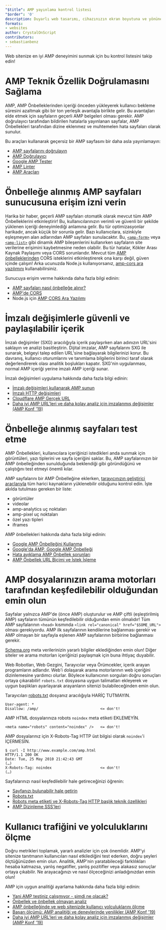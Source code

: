 ```yaml
---
"$title": AMP yayınlama kontrol listesi
"$order": '0'
description: Duyarlı web tasarımı, cihazınızın ekran boyutuna ve yönüne uyan kullanıcılarınızın ihtiyaçlarına cevap veren akıcı web sayfaları oluşturmakla ilgilidir.
formats:
- websites
author: CrystalOnScript
contributors:
- sebastianbenz
---
```


Web sitenize en iyi AMP deneyimini sunmak için bu kontrol listesini takip edin!

# AMP Teknik Özellik Doğrulamasını Sağlama

AMP, AMP Önbelleklerinden içeriği önceden yükleyerek kullanıcı bekleme süresini azaltmak gibi bir ton yerleşik avantajla birlikte gelir. Bu avantajları elde etmek için sayfaların geçerli AMP belgeleri olması gerekir. AMP doğrulayıcı tarafından bildirilen hatalarla yayınlanan sayfalar, AMP Önbellekleri tarafından dizine eklenmez ve muhtemelen hata sayfaları olarak sunulur.

Bu araçları kullanarak geçersiz bir AMP sayfasını bir daha asla yayınlamayın:

- [AMP sayfalarını doğrulayın](../../../documentation/guides-and-tutorials/learn/validation-workflow/validate_amp.md?format=websites)
- [AMP Doğrulayıcı ](https://validator.ampproject.org/)
- [Google AMP Tester](https://search.google.com/test/amp)
- [AMP Linter](https://github.com/ampproject/amp-toolbox/tree/master/packages/linter)
- [AMP Araçları](../../../documentation/tools.html?format=websites)

# Önbelleğe alınmış AMP sayfaları sunucusuna erişim izni verin

Harika bir haber, geçerli AMP sayfaları otomatik olarak mevcut tüm AMP Önbelleklerini etkinleştirir! Bu, kullanıcılarınızın verimli ve güvenli bir şekilde yüklenen içeriği deneyimlediği anlamına gelir. Bu tür optimizasyonlar harikadır, ancak küçük bir sorunla gelir. Bazı kullanıcılara, sizinkiyle eşleşmeyen alan adlarından AMP sayfaları sunulacaktır. Bu,  [`<amp-form>`](../../../documentation/components/reference/amp-form.md?format=websites) veya [`<amp-list>`](../../../documentation/components/reference/amp-list.md?format=websites) gibi dinamik AMP bileşenlerini kullanırken sayfaların site verilerine erişimini kaybetmesine neden olabilir. Bu tür hatalar, Kökler Arası Kaynak Paylaşımı veya CORS sorunlarıdır. Mevcut tüm [AMP önbelleklerinden](https://cdn.ampproject.org/caches.json) CORS isteklerini etkinleştirerek ona karşı değil, güven içinde çalışın! Arka ucunuzda Node.js kullanıyorsanız, [amp-cors ara yazılımını](https://github.com/ampproject/amp-toolbox/tree/master/packages/cors) kullanabilirsiniz.

Sunucuya erişim verme hakkında daha fazla bilgi edinin:

- [AMP sayfaları nasıl önbelleğe alınır? ](../../../documentation/guides-and-tutorials/learn/amp-caches-and-cors/how_amp_pages_are_cached.md?format=websites)
- [AMP'de CORS](../../../documentation/guides-and-tutorials/learn/amp-caches-and-cors/amp-cors-requests.md?format=websites)
- Node.js için [AMP CORS Ara Yazılımı](https://github.com/ampproject/amp-toolbox/tree/master/packages/cors)

# İmzalı değişimlerle güvenli ve paylaşılabilir içerik

İmzalı değişimler (SXG) aracılığıyla içerik paylaşırken alan adınızın URL'sini saklayın ve analizi basitleştirin. Dijital imzalar, AMP sayfalarını SXG ile sunarak, belgeyi talep edilen URL'sine bağlayarak bilgilerinizi korur. Bu davranış, kullanıcı oturumlarını ve tanımlama bilgilerini birinci taraf olarak değerlendirerek olası analitik boşlukları kapatır. SXG'nin uygulanması, normal AMP içeriği yerine imzalı AMP içeriği sunar.

İmzalı değişimleri uygulama hakkında daha fazla bilgi edinin:

- [İmzalı değişimleri kullanarak AMP sunun](signed-exchange.md?format=websites)
- [İmzalı HTTP değişimleri](https://developers.google.com/web/updates/2018/11/signed-exchanges)
- [Cloudflare AMP Gerçek URL](https://www.cloudflare.com/website-optimization/amp-real-url/)
- [Daha iyi AMP URL'leri ve daha kolay analiz için imzalanmış değişimler (AMP Konf '19)](https://www.youtube.com/watch?v=KrjBYzPUGnw&list=PLXTOW_XMsIDSY0USlzgoaIkRyPcHklrEl&index=22)

# Önbelleğe alınmış sayfaları test etme

AMP Önbellekleri, kullanıcılara içeriğinizi istedikleri anda sunmak için görüntüleri, yazı tiplerini ve sayfa içeriğini saklar. Bu, AMP sayfalarınızın bir AMP önbelleğinden sunulduğunda beklendiği gibi göründüğünü ve çalıştığını test etmeyi önemli kılar.

AMP sayfalarını bir AMP Önbelleğine eklerken, [tarayıcınızın geliştirici araçlarıyla](https://developers.google.com/web/tools/chrome-devtools/) tüm harici kaynakların yüklenebilir olduğunu kontrol edin. İşte akılda tutulması gereken bir liste:

- görüntüler
- videolar
- amp-analytics uç noktaları
- amp-pixel uç noktaları
- özel yazı tipleri
- iframes

AMP önbellekleri hakkında daha fazla bilgi edinin:

- [Google AMP Önbelleğini Kullanma](../../../documentation/examples/documentation/Using_the_Google_AMP_Cache.html?format=websites)
- [Google'da AMP, Google AMP Önbelleği](https://developers.google.com/amp/cache/overview)
- [Hata ayıklama AMP Önbellek sorunları](../../../documentation/guides-and-tutorials/learn/amp-caches-and-cors/amp-cache-debugging.md?format=websites)
- [AMP Önbellek URL Biçimi ve İstek İşleme](../../../documentation/guides-and-tutorials/learn/amp-caches-and-cors/amp-cache-urls.md?format=websites)

# AMP dosyalarınızın arama motorları tarafından keşfedilebilir olduğundan emin olun

Sayfalar yalnızca AMP'de (önce AMP) oluşturulur ve AMP çiftli (eşleştirilmiş AMP) sayfaların tümünün keşfedilebilir olduğundan emin olmalıdır! Tüm AMP sayfalarının `<head>` kısmında `<link rel="canonical" href="$SOME_URL">` olması gerekiyordu. AMP ilk sayfalarının kendilerine bağlanması gerekir ve AMP olmayan bir sayfayla eşlenen AMP sayfalarının birbirine bağlanması gerekir.

[Schema.org](https://schema.org/) meta verilerinizin yararlı bilgiler eklediğinden emin olun! Diğer siteler ve arama motorları içeriğinizi paylaşmak için buna ihtiyaç duyabilir.

Web Robotları, Web Gezgini, Tarayıcılar veya Örümcekler, içerik arayan programların adlarıdır. Web'i dolaşarak arama motorlarının web içeriğini dizinlemesine yardımcı olurlar. Böylece kullanıcının sorguları doğru sonuçları ortaya çıkarabilir! `robots.txt` dosyasına uygun talimatları ekleyerek ve uygun başlıkları ayarlayarak arayanların sitenizi bulabileceğinden emin olun.

Tarayıcıları [robots.txt](https://support.google.com/webmasters/answer/6062608?hl=en) dosyanız aracılığıyla HARİÇ TUTMAYIN.

```
User-agent: *
Disallow: /amp/                            <= don't!
```

AMP HTML dosyalarınıza robots `noindex` meta etiketi EKLEMEYİN.

```
<meta name="robots" content="noindex" />   <= don't!
```

AMP dosyalarınız için X-Robots-Tag HTTP üst bilgisi olarak `noindex`'i İÇERMESİN.

```
$ curl -I http://www.example.com/amp.html
HTTP/1.1 200 OK
Date: Tue, 25 May 2010 21:42:43 GMT
(…)
X-Robots-Tag: noindex                      <= don't!
(…)
```

Sayfalarınızı nasıl keşfedilebilir hale getireceğinizi öğrenin:

- [Sayfanızı bulunabilir hale getirin ](discovery.md?format=websites)
- [Robots.txt](http://www.robotstxt.org/)
- [Robots meta etiketi ve X-Robots-Tag HTTP başlık teknik özellikleri](https://developers.google.com/search/reference/robots_meta_tag)
- [AMP Dizinleme SSS'leri](https://productforums.google.com/forum/?hl=en#!category-topic/webmasters/Vrgj-a-gtm0)

# Kullanıcı trafiğini ve yolculuklarını ölçme

Doğru metrikleri toplamak, yararlı analizler için çok önemlidir. AMP'yi sitenize tanıtmanın kullanıcıları nasıl etkilediğini test ederken, doğru şeyleri ölçtüğünüzden emin olun. Analitik, AMP'nin yaratabileceği farklılıkları hesaba katmazsa, yanlış negatifler, yanlış pozitifler veya alakasız sonuçlar ortaya çıkabilir. Ne arayacağınızı ve nasıl ölçeceğinizi anladığınızdan emin olun!

AMP için uygun analitiği ayarlama hakkında daha fazla bilgi edinin:

- [Yani AMP testiniz çalışmıyor - şimdi ne olacak?](https://blog.amp.dev/2018/11/08/so-your-amp-test-doesnt-perform%e2%80%8a-%e2%80%8anow-what/)
- [Önbellek ve önbellek olmayan analiz](https://support.google.com/analytics/answer/6343176?hl=en#cache)
- [AMP önbelleğinde ve web sitenizde kullanıcı yolculuklarını ölçme](https://blog.amp.dev/2018/11/08/so-your-amp-test-doesnt-perform%e2%80%8a-%e2%80%8anow-what/)
- [Başarı ölçümü: AMP analitiği ve deneylerinde yenilikler (AMP Konf '19)](https://www.youtube.com/watch?v=wPW-kXsONqA&list=PLXTOW_XMsIDSY0USlzgoaIkRyPcHklrEl&index=27)
- [Daha iyi AMP URL'leri ve daha kolay analiz için imzalanmış değişimler (AMP Konf '19)](https://www.youtube.com/watch?v=KrjBYzPUGnw&list=PLXTOW_XMsIDSY0USlzgoaIkRyPcHklrEl&index=22)
